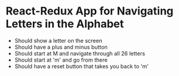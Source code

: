 # React-Redux App for Navigating Letters in the Alphabet
- Should show a letter on the screen
- Should have a plus and minus button
- Should start at M and navigate through all 26 letters
- Should start at 'm' and go from there
- Should have a reset button that takes you back to 'm'